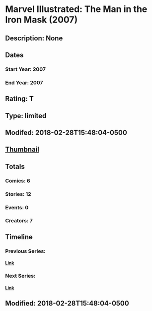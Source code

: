 # Marvel Illustrated: The Man in the Iron Mask (2007)
## Description: None
## Dates
### Start Year: 2007
### End Year: 2007
## Rating: T
## Type: limited
## Modifed: 2018-02-28T15:48:04-0500
## [Thumbnail](http://i.annihil.us/u/prod/marvel/i/mg/9/f0/5a97156fd3c9c.jpg)
## Totals
### Comics: 6
### Stories: 12
### Events: 0
### Creators: 7
## Timeline
### Previous Series: 
#### [Link]()
### Next Series: 
#### [Link]()
## Modified: 2018-02-28T15:48:04-0500